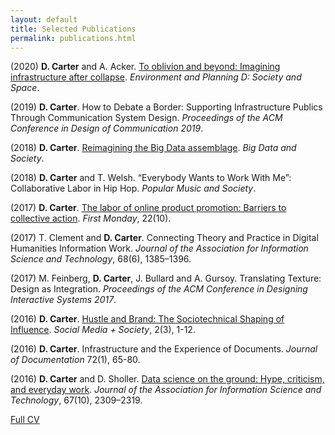 ```yaml
---
layout: default
title: Selected Publications
permalink: publications.html
---
```


(2020) **D. Carter** and A. Acker. [To oblivion and beyond: Imagining infrastructure after collapse](assets/oa/Carter_Acker_To-Oblivion-.pdf). *Environment and Planning D: Society and Space*.

(2019) **D. Carter**. How to Debate a Border: Supporting Infrastructure Publics Through Communication System Design. *Proceedings of the ACM Conference in Design of Communication 2019*.

(2018) **D. Carter**. [Reimagining the Big Data assemblage](https://journals.sagepub.com/doi/10.1177/2053951718818194). *Big Data and Society*.

(2018) **D. Carter** and T. Welsh. “Everybody Wants to Work With Me”: Collaborative Labor in Hip Hop. *Popular Music and Society*.

(2017) **D. Carter**. [The labor of online product promotion: Barriers to collective action](http://firstmonday.org/ojs/index.php/fm/article/view/8055/6544). *First Monday*, 22(10).

(2017) T. Clement and **D. Carter**. Connecting Theory and Practice in Digital Humanities Information Work. *Journal of the Association for Information Science and Technology*, 68(6), 1385–1396.

(2017) M. Feinberg, **D. Carter**, J. Bullard and A. Gursoy. Translating Texture: Design as Integration. *Proceedings of the ACM Conference in Designing Interactive Systems 2017*.

(2016) **D. Carter**. [Hustle and Brand: The Sociotechnical Shaping of Influence](http://journals.sagepub.com/doi/full/10.1177/2056305116666305). *Social Media + Society*, 2(3), 1-12.

(2016) **D. Carter**. Infrastructure and the Experience of Documents. *Journal of Documentation* 72(1), 65-80.

(2016) **D. Carter** and D. Sholler. [Data science on the ground: Hype, criticism, and everyday work](https://digital.library.txstate.edu/handle/10877/7866). *Journal of the Association for Information Science and Technology*, 67(10), 2309–2319.

[Full CV](/assets/Carter_Daniel_CV.pdf)
